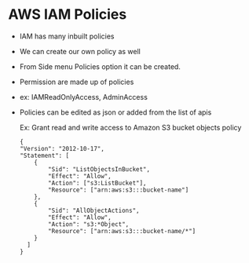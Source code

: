 # AWS IAM Policies
  - IAM has many inbuilt policies
  - We can create our own policy as well
  - From Side menu Policies option it can be created.
  - Permission are made up of policies
  - ex: IAMReadOnlyAccess, AdminAccess
  - Policies can be edited as json or added from the list of apis

    Ex: Grant read and write access to Amazon S3 bucket objects policy

    ```
    {
    "Version": "2012-10-17",
    "Statement": [
        {
            "Sid": "ListObjectsInBucket",
            "Effect": "Allow",
            "Action": ["s3:ListBucket"],
            "Resource": ["arn:aws:s3:::bucket-name"]
        },
        {
            "Sid": "AllObjectActions",
            "Effect": "Allow",
            "Action": "s3:*Object",
            "Resource": ["arn:aws:s3:::bucket-name/*"]
        }
      ]
    }
   
    ```

